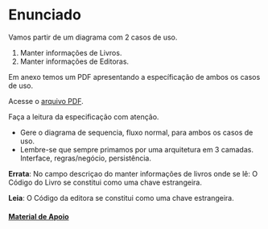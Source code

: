 # Enunciado

Vamos partir de um diagrama com 2 casos de uso.

1. Manter informações de Livros.
2. Manter informações de Editoras.

Em anexo temos um PDF apresentando a específicação de ambos os casos de uso.

Acesse o [arquivo PDF](./BIBLIOTECA.pdf).

Faça a leitura da especificação com atenção.

- Gere o diagrama de sequencia, fluxo normal, para ambos os casos de uso.
- Lembre-se que sempre primamos por uma arquitetura em 3 camadas. Interface, regras/negócio, persistência.

**Errata**: No campo descriçao do manter informações de livros onde se lê: O Código do Livro se constitui como uma chave estrangeira.

**Leia**: O Código da editora se constitui como uma chave estrangeira.

#### [Material de Apoio](https://engenhariasoftware.wordpress.com/2020/05/06/arquitetura-de-software-e-uml/)